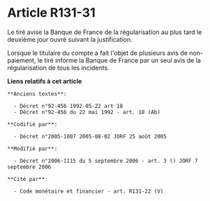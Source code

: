 # Article R131-31

Le tiré avise la Banque de France de la régularisation au plus tard le deuxième jour ouvré suivant la justification.

Lorsque le titulaire du compte a fait l'objet de plusieurs avis de non-paiement, le tiré informe la Banque de France par un
seul avis de la régularisation de tous les incidents.

**Liens relatifs à cet article**

	**Anciens textes**:

	  - Décret n°92-456 1992-05-22 art 18
	  - Décret n°92-456 du 22 mai 1992 - art. 18 (Ab)

	**Codifié par**:

	  - Décret n°2005-1007 2005-08-02 JORF 25 août 2005

	**Modifié par**:

	  - Décret n°2006-1115 du 5 septembre 2006 - art. 3 () JORF 7 septembre 2006

	**Cité par**:

	  - Code monétaire et financier - art. R131-22 (V)
